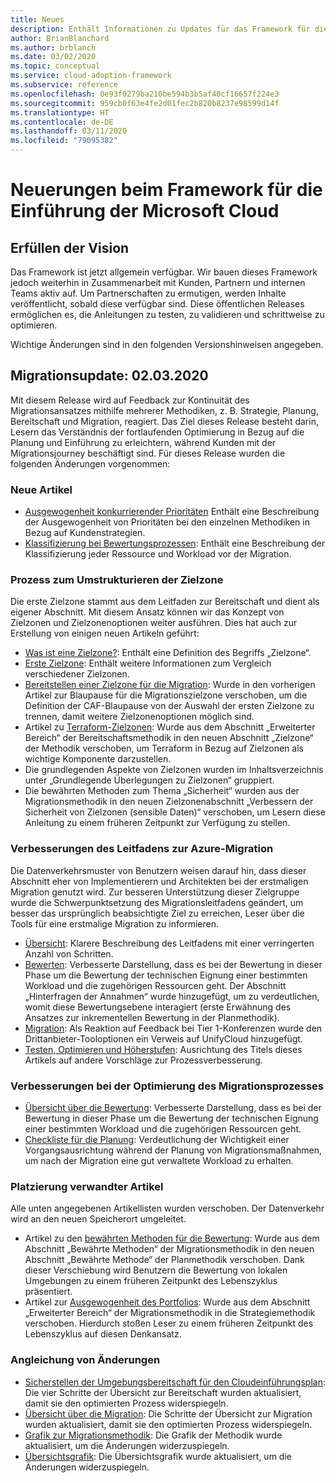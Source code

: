 ```yaml
---
title: Neues
description: Enthält Informationen zu Updates für das Framework für die Einführung der Microsoft Cloud (Microsoft Cloud Adoption Framework).
author: BrianBlanchard
ms.author: brblanch
ms.date: 03/02/2020
ms.topic: conceptual
ms.service: cloud-adoption-framework
ms.subservice: reference
ms.openlocfilehash: 0e93f0279ba210be594b3b5af40cf16657f224e3
ms.sourcegitcommit: 959cb0f63e4fe2d01fec2b820b8237e98599d14f
ms.translationtype: HT
ms.contentlocale: de-DE
ms.lasthandoff: 03/11/2020
ms.locfileid: "79095382"
---
```

# <a name="whats-new-in-the-microsoft-cloud-adoption-framework"></a>Neuerungen beim Framework für die Einführung der Microsoft Cloud

## <a name="fulfilling-the-vision"></a>Erfüllen der Vision

Das Framework ist jetzt allgemein verfügbar. Wir bauen dieses Framework jedoch weiterhin in Zusammenarbeit mit Kunden, Partnern und internen Teams aktiv auf. Um Partnerschaften zu ermutigen, werden Inhalte veröffentlicht, sobald diese verfügbar sind. Diese öffentlichen Releases ermöglichen es, die Anleitungen zu testen, zu validieren und schrittweise zu optimieren.

Wichtige Änderungen sind in den folgenden Versionshinweisen angegeben.

## <a name="migration-update-03022020"></a>Migrationsupdate: 02.03.2020

Mit diesem Release wird auf Feedback zur Kontinuität des Migrationsansatzes mithilfe mehrerer Methodiken, z. B. Strategie, Planung, Bereitschaft und Migration, reagiert. Das Ziel dieses Release besteht darin, Lesern das Verständnis der fortlaufenden Optimierung in Bezug auf die Planung und Einführung zu erleichtern, während Kunden mit der Migrationsjourney beschäftigt sind. Für dieses Release wurden die folgenden Änderungen vorgenommen:

### <a name="new-articles"></a>Neue Artikel

- [Ausgewogenheit konkurrierender Prioritäten](../strategy/balance-competing-priorities.md) Enthält eine Beschreibung der Ausgewogenheit von Prioritäten bei den einzelnen Methodiken in Bezug auf Kundenstrategien.
- [Klassifizierung bei Bewertungsprozessen](../migrate/migration-considerations/assess/classify.md): Enthält eine Beschreibung der Klassifizierung jeder Ressource und Workload vor der Migration.

### <a name="restructure-landing-zone-process"></a>Prozess zum Umstrukturieren der Zielzone

Die erste Zielzone stammt aus dem Leitfaden zur Bereitschaft und dient als eigener Abschnitt. Mit diesem Ansatz können wir das Konzept von Zielzonen und Zielzonenoptionen weiter ausführen. Dies hat auch zur Erstellung von einigen neuen Artikeln geführt:

- [Was ist eine Zielzone?](../ready/landing-zone/index.md): Enthält eine Definition des Begriffs „Zielzone“.
- [Erste Zielzone](../ready/landing-zone/first-landing-zone.md): Enthält weitere Informationen zum Vergleich verschiedener Zielzonen.
- [Bereitstellen einer Zielzone für die Migration](../ready/landing-zone/migrate-landing-zone.md): Wurde in den vorherigen Artikel zur Blaupause für die Migrationszielzone verschoben, um die Definition der CAF-Blaupause von der Auswahl der ersten Zielzone zu trennen, damit weitere Zielzonenoptionen möglich sind.
- Artikel zu [Terraform-Zielzonen](../ready/landing-zone/terraform-landing-zone.md): Wurde aus dem Abschnitt „Erweiterter Bereich“ der Bereitschaftsmethodik in den neuen Abschnitt „Zielzone“ der Methodik verschoben, um Terraform in Bezug auf Zielzonen als wichtige Komponente darzustellen.
- Die grundlegenden Aspekte von Zielzonen wurden im Inhaltsverzeichnis unter „Grundlegende Überlegungen zu Zielzonen“ gruppiert.
- Die bewährten Methoden zum Thema „Sicherheit“ wurden aus der Migrationsmethodik in den neuen Zielzonenabschnitt „Verbessern der Sicherheit von Zielzonen (sensible Daten)“ verschoben, um Lesern diese Anleitung zu einem früheren Zeitpunkt zur Verfügung zu stellen.

### <a name="refinements-to-the-azure-migration-guide"></a>Verbesserungen des Leitfadens zur Azure-Migration

Die Datenverkehrsmuster von Benutzern weisen darauf hin, dass dieser Abschnitt eher von Implementierern und Architekten bei der erstmaligen Migration genutzt wird. Zur besseren Unterstützung dieser Zielgruppe wurde die Schwerpunktsetzung des Migrationsleitfadens geändert, um besser das ursprünglich beabsichtigte Ziel zu erreichen, Leser über die Tools für eine erstmalige Migration zu informieren.

- [Übersicht](../migrate/azure-migration-guide/index.md): Klarere Beschreibung des Leitfadens mit einer verringerten Anzahl von Schritten.
- [Bewerten](../migrate/azure-migration-guide/assess.md): Verbesserte Darstellung, dass es bei der Bewertung in dieser Phase um die Bewertung der technischen Eignung einer bestimmten Workload und die zugehörigen Ressourcen geht. Der Abschnitt „Hinterfragen der Annahmen“ wurde hinzugefügt, um zu verdeutlichen, womit diese Bewertungsebene interagiert (erste Erwähnung des Ansatzes zur inkrementellen Bewertung in der Planmethodik).
- [Migration](../migrate/azure-migration-guide/migrate.md): Als Reaktion auf Feedback bei Tier 1-Konferenzen wurde den Drittanbieter-Tooloptionen ein Verweis auf UnifyCloud hinzugefügt.
- [Testen, Optimieren und Höherstufen](../migrate/azure-migration-guide/optimize-and-transform.md): Ausrichtung des Titels dieses Artikels auf andere Vorschläge zur Prozessverbesserung.

### <a name="refinements-to-migration-process-improvements"></a>Verbesserungen bei der Optimierung des Migrationsprozesses

- [Übersicht über die Bewertung](../migrate/migration-considerations/assess/index.md): Verbesserte Darstellung, dass es bei der Bewertung in dieser Phase um die Bewertung der technischen Eignung einer bestimmten Workload und die zugehörigen Ressourcen geht.
- [Checkliste für die Planung](../migrate/migration-considerations/prerequisites/planning-checklist.md): Verdeutlichung der Wichtigkeit einer Vorgangsausrichtung während der Planung von Migrationsmaßnahmen, um nach der Migration eine gut verwaltete Workload zu erhalten.

### <a name="placement-of-related-articles"></a>Platzierung verwandter Artikel

Alle unten angegebenen Artikellisten wurden verschoben. Der Datenverkehr wird an den neuen Speicherort umgeleitet.

- Artikel zu den [bewährten Methoden für die Bewertung](../plan/contoso-migration-assessment.md): Wurde aus dem Abschnitt „Bewährte Methoden“ der Migrationsmethodik in den neuen Abschnitt „Bewährte Methode“ der Planmethodik verschoben. Dank dieser Verschiebung wird Benutzern die Bewertung von lokalen Umgebungen zu einem früheren Zeitpunkt des Lebenszyklus präsentiert.
- Artikel zur [Ausgewogenheit des Portfolios](../strategy/balance-the-portfolio.md): Wurde aus dem Abschnitt „Erweiterter Bereich“ der Migrationsmethodik in die Strategiemethodik verschoben. Hierdurch stoßen Leser zu einem früheren Zeitpunkt des Lebenszyklus auf diesen Denkansatz.

### <a name="alignment-of-the-changes"></a>Angleichung von Änderungen

- [Sicherstellen der Umgebungsbereitschaft für den Cloudeinführungsplan](../ready/index.md): Die vier Schritte der Übersicht zur Bereitschaft wurden aktualisiert, damit sie den optimierten Prozess widerspiegeln.
- [Übersicht über die Migration](../migrate/index.md): Die Schritte der Übersicht zur Migration wurden aktualisiert, damit sie den optimierten Prozess widerspiegeln.
- [Grafik zur Migrationsmethodik](../migrate/index.md): Die Grafik der Methodik wurde aktualisiert, um die Änderungen widerzuspiegeln.
- [Übersichtsgrafik](../index.md): Die Übersichtsgrafik wurde aktualisiert, um die Änderungen widerzuspiegeln.
